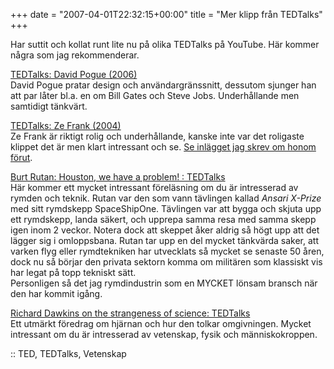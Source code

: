 +++
date = "2007-04-01T22:32:15+00:00"
title = "Mer klipp från TEDTalks"
+++

Har suttit och kollat runt lite nu på olika TEDTalks på YouTube. Här kommer några som jag rekommenderar.

[TEDTalks: David Pogue (2006)][1]  
David Pogue pratar design och användargränssnitt, dessutom sjunger han att par låter bl.a. en om Bill Gates och Steve Jobs. Underhållande men samtidigt tänkvärt.

[TEDTalks: Ze Frank (2004)][2]  
Ze Frank är riktigt rolig och underhållande, kanske inte var det roligaste klippet det är men klart intressant och se. [Se inlägget jag skrev om honom förut][3].

[Burt Rutan: Houston, we have a problem! : TEDTalks][4]  
Här kommer ett mycket intressant föreläsning om du är intresserad av rymden och teknik. Rutan var den som vann tävlingen kallad *Ansari X-Prize* med sitt rymdskepp SpaceShipOne. Tävlingen var att bygga och skjuta upp ett rymdskepp, landa säkert, och upprepa samma resa med samma skepp igen inom 2 veckor. Notera dock att skeppet åker aldrig så högt upp att det lägger sig i omloppsbana. Rutan tar upp en del mycket tänkvärda saker, att varken flyg eller rymdtekniken har utvecklats så mycket se senaste 50 åren, dock nu så börjar den privata sektorn komma om militären som klassiskt vis har legat på topp tekniskt sätt.  
Personligen så det jag rymdindustrin som en MYCKET lönsam bransch när den har kommit igång.

[Richard Dawkins on the strangeness of science: TEDTalks][5]  
Ett utmärkt föredrag om hjärnan och hur den tolkar omgivningen. Mycket intressant om du är intresserad av vetenskap, fysik och människokroppen.

:: TED, TEDTalks, Vetenskap

<small></small>

 [1]: http://www.youtube.com/watch?v=NEjZt0y6OOw
 [2]: http://www.youtube.com/watch?v=FMkJVXi7Rp8
 [3]: http://junkpile.se/~s/wp/2007/03/vlogg/
 [4]: http://www.youtube.com/watch?v=nwfSENkvJXY
 [5]: http://www.youtube.com/watch?v=1APOxsp1VFw
